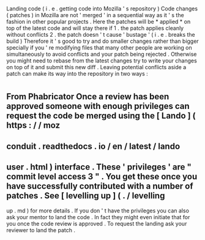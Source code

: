 #
Landing
code
(
i
.
e
.
getting
code
into
Mozilla
'
s
repository
)
Code
changes
(
patches
)
in
Mozilla
are
not
'
merged
'
in
a
sequential
way
as
it
'
s
the
fashion
in
other
popular
projects
.
Here
the
patches
will
be
*
applied
*
on
top
of
the
latest
code
and
will
stay
there
if
1
.
the
patch
applies
cleanly
without
conflicts
2
.
the
patch
doesn
'
t
cause
'
bustage
'
(
i
.
e
.
breaks
the
build
)
Therefore
it
'
s
good
to
try
and
do
smaller
changes
rather
than
bigger
specially
if
you
'
re
modifying
files
that
many
other
people
are
working
on
simultaneously
to
avoid
conflicts
and
your
patch
being
rejected
.
Otherwise
you
might
need
to
rebase
from
the
latest
changes
try
to
write
your
changes
on
top
of
it
and
submit
this
new
diff
.
Leaving
potential
conflicts
aside
a
patch
can
make
its
way
into
the
repository
in
two
ways
:
#
#
From
Phabricator
Once
a
review
has
been
approved
someone
with
enough
privileges
can
request
the
code
be
merged
using
the
[
Lando
]
(
https
:
/
/
moz
-
conduit
.
readthedocs
.
io
/
en
/
latest
/
lando
-
user
.
html
)
interface
.
These
'
privileges
'
are
"
commit
level
access
3
"
.
You
get
these
once
you
have
successfully
contributed
with
a
number
of
patches
.
See
[
levelling
up
]
(
.
/
levelling
-
up
.
md
)
for
more
details
.
If
you
don
'
t
have
the
privileges
you
can
also
ask
your
mentor
to
land
the
code
.
In
fact
they
might
even
initiate
that
for
you
once
the
code
review
is
approved
.
To
request
the
landing
ask
your
reviewer
to
land
the
patch
.
